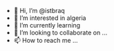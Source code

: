 - 👋 Hi, I’m @istbraq
- 👀 I’m interested in algeria
- 🌱 I’m currently learning 
- 💞️ I’m looking to collaborate on ...
- 📫 How to reach me ...

<!---
istbraq/istbraq is a ✨ special ✨ repository because its `README.md` (this file) appears on your GitHub profile.
You can click the Preview link to take a look at your changes.
--->

